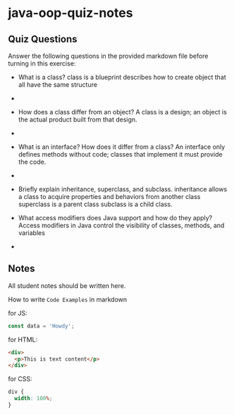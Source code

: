 # java-oop-quiz-notes

## Quiz Questions

Answer the following questions in the provided markdown file before turning in this exercise:

- What is a class?
class is a blueprint describes how to create object that all have the same structure
- 
- How does a class differ from an object?
  A class is a design; an object is the actual product built from that design.
- 
- What is an interface? How does it differ from a class?
  An interface only defines methods without code; classes that implement it must provide the code.
- 
- Briefly explain inheritance, superclass, and subclass.
inheritance allows a class to acquire properties and behaviors from another class
superclass is a parent class
subclass is a child class.

- What access modifiers does Java support and how do they apply?
  Access modifiers in Java control the visibility of classes, methods, and variables
- 
## Notes

All student notes should be written here.

How to write `Code Examples` in markdown

for JS:

```javascript
const data = 'Howdy';
```

for HTML:

```html
<div>
  <p>This is text content</p>
</div>
```

for CSS:

```css
div {
  width: 100%;
}
```
